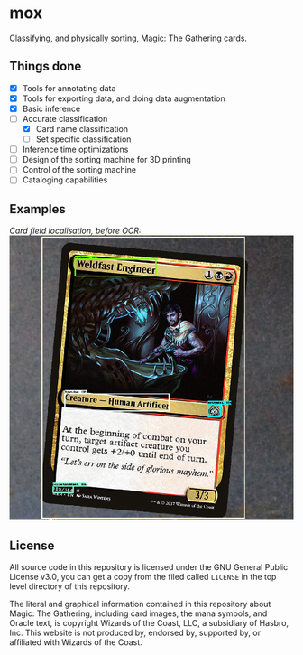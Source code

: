 # mox
Classifying, and physically sorting, Magic: The Gathering cards.

## Things done
- [X] Tools for annotating data
- [X] Tools for exporting data, and doing data augmentation
- [X] Basic inference
- [ ] Accurate classification
  - [X] Card name classification
  - [ ] Set specific classification
- [ ] Inference time optimizations
- [ ] Design of the sorting machine for 3D printing
- [ ] Control of the sorting machine
- [ ] Cataloging capabilities

## Examples
_Card field localisation, before OCR:_
![Localisation example](https://raw.githubusercontent.com/pietroglyph/mox/master/docs/localize_example.png)

## License
All source code in this repository is licensed under the GNU General Public License v3.0, you can get a copy from the filed called `LICENSE` in the top level directory of this repository.

The literal and graphical information contained in this repository about Magic: The Gathering, including card images, the mana symbols, and Oracle text, is copyright Wizards of the Coast, LLC, a subsidiary of Hasbro, Inc. This website is not produced by, endorsed by, supported by, or affiliated with Wizards of the Coast. 
